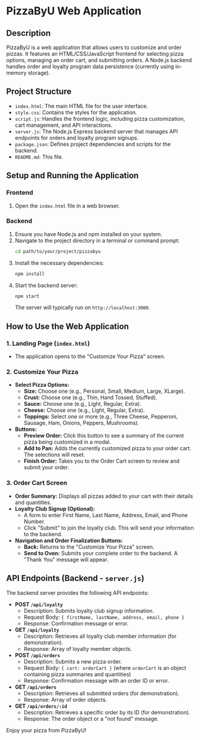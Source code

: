 # PizzaByU Web Application

## Description

PizzaByU is a web application that allows users to customize and order pizzas. It features an HTML/CSS/JavaScript frontend for selecting pizza options, managing an order cart, and submitting orders. A Node.js backend handles order and loyalty program data persistence (currently using in-memory storage).

## Project Structure

- `index.html`: The main HTML file for the user interface.
- `style.css`: Contains the styles for the application.
- `script.js`: Handles the frontend logic, including pizza customization, cart management, and API interactions.
- `server.js`: The Node.js Express backend server that manages API endpoints for orders and loyalty program signups.
- `package.json`: Defines project dependencies and scripts for the backend.
- `README.md`: This file.

## Setup and Running the Application

### Frontend

1.  Open the `index.html` file in a web browser.

### Backend

1.  Ensure you have Node.js and npm installed on your system.
2.  Navigate to the project directory in a terminal or command prompt:
    ```sh
    cd path/to/your/project/pizzabyu
    ```
3.  Install the necessary dependencies:
    ```sh
    npm install
    ```
4.  Start the backend server:
    ```sh
    npm start
    ```
    The server will typically run on `http://localhost:3000`.

## How to Use the Web Application

### 1. Landing Page (`index.html`)

- The application opens to the "Customize Your Pizza" screen.

### 2. Customize Your Pizza

- **Select Pizza Options:**
  - **Size:** Choose one (e.g., Personal, Small, Medium, Large, XLarge).
  - **Crust:** Choose one (e.g., Thin, Hand Tossed, Stuffed).
  - **Sauce:** Choose one (e.g., Light, Regular, Extra).
  - **Cheese:** Choose one (e.g., Light, Regular, Extra).
  - **Toppings:** Select one or more (e.g., Three Cheese, Pepperoni, Sausage, Ham, Onions, Peppers, Mushrooms).
- **Buttons:**
  - **Preview Order:** Click this button to see a summary of the current pizza being customized in a modal.
  - **Add to Pan:** Adds the currently customized pizza to your order cart. The selections will reset.
  - **Finish Order:** Takes you to the Order Cart screen to review and submit your order.

### 3. Order Cart Screen

- **Order Summary:** Displays all pizzas added to your cart with their details and quantities.
- **Loyalty Club Signup (Optional):**
  - A form to enter First Name, Last Name, Address, Email, and Phone Number.
  - Click "Submit" to join the loyalty club. This will send your information to the backend.
- **Navigation and Order Finalization Buttons:**
  - **Back:** Returns to the "Customize Your Pizza" screen.
  - **Send to Oven:** Submits your complete order to the backend. A "Thank You" message will appear.

## API Endpoints (Backend - `server.js`)

The backend server provides the following API endpoints:

- **POST `/api/loyalty`**
  - Description: Submits loyalty club signup information.
  - Request Body: `{ firstName, lastName, address, email, phone }`
  - Response: Confirmation message or error.
- **GET `/api/loyalty`**
  - Description: Retrieves all loyalty club member information (for demonstration).
  - Response: Array of loyalty member objects.
- **POST `/api/orders`**
  - Description: Submits a new pizza order.
  - Request Body: `{ cart: orderCart }` (where `orderCart` is an object containing pizza summaries and quantities)
  - Response: Confirmation message with an order ID or error.
- **GET `/api/orders`**
  - Description: Retrieves all submitted orders (for demonstration).
  - Response: Array of order objects.
- **GET `/api/orders/:id`**
  - Description: Retrieves a specific order by its ID (for demonstration).
  - Response: The order object or a "not found" message.

Enjoy your pizza from PizzaByU!
